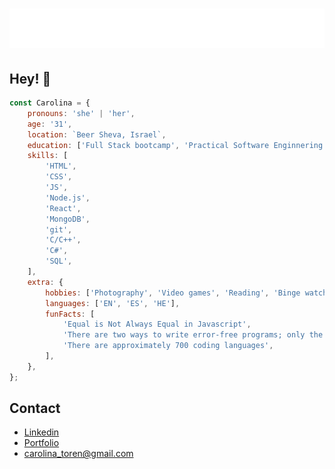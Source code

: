 <h1 align="center">
  <img src="https://raw.githubusercontent.com/Carolina-Toren/Carolina-Toren/master/name.svg" alt="Carolina Toren" />
</h1>

## Hey! 👋

```javascript
const Carolina = {
	pronouns: 'she' | 'her',
	age: '31',
	location: `Beer Sheva, Israel`,
	education: ['Full Stack bootcamp', 'Practical Software Enginnering'],
	skills: [
		'HTML',
		'CSS',
		'JS',
		'Node.js',
		'React',
		'MongoDB',
		'git',
		'C/C++',
		'C#',
		'SQL',
	],
	extra: {
		hobbies: ['Photography', 'Video games', 'Reading', 'Binge watching'],
		languages: ['EN', 'ES', 'HE'],
		funFacts: [
			'Equal is Not Always Equal in Javascript',
			'There are two ways to write error-free programs; only the third one works',
			'There are approximately 700 coding languages',
		],
	},
};
```

## Contact

- [Linkedin](https://www.linkedin.com/in/carolina-toren/)
 - [Portfolio](https://www.carolina-toren.com/)
 - [carolina_toren@gmail.com](carolina_toren@gmail.com/)
